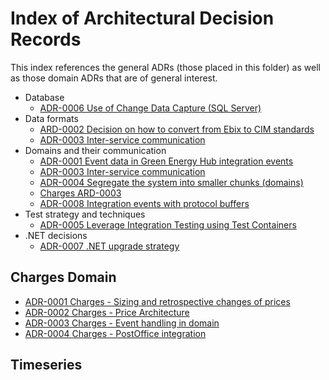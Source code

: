 # Index of Architectural Decision Records

This index references the general ADRs (those placed in this folder) as well as those domain ADRs that are of general interest.

* Database
    * [ADR-0006 Use of Change Data Capture (SQL Server)](ADR-0006%20-%20Use%20of%20Change%20Data%20Capture%20(SQL%20Server).md)
* Data formats
    * [ARD-0002 Decision on how to convert from Ebix to CIM standards](ADR-0002%20-%20Decision%20on%20how%20to%20convert%20from%20Ebix%20to%20CIM%20standards.MD)
    * [ADR-0003 Inter-service communication](ADR-0003%20-%20Inter-service%20communication.md)
* Domains and their communication
    * [ADR-0001 Event data in Green Energy Hub integration events](ADR-0001%20-%20Event%20data%20in%20integration%20events.md)
    * [ADR-0003 Inter-service communication](ADR-0003%20-%20Inter-service%20communication.md)
    * [ADR-0004 Segregate the system into smaller chunks (domains)](ADR-0004%20-%20Seggregation%20of%20system%20into%20domains.md)
    * [Charges ARD-0003](Charges%20domain/ADR-0003%20Charges%20-%20Event%20handling%20in%20domain.md)
    * [ADR-0008 Integration events with protocol buffers](ADR-0008%20Integration%20events.md)
* Test strategy and techniques
    * [ADR-0005 Leverage Integration Testing using Test Containers](ADR-0005%20-%20Leverage%20integration%20testing%20using%20test%20containers.md)
* .NET decisions
    * [ADR-0007 .NET upgrade strategy](ADR-0007%20-%20.NET%20upgrade%20path.md)

## Charges Domain

* [ADR-0001 Charges - Sizing and retrospective changes of prices](Charges%20domain/ADR-0001%20Charges%20-%20Sizing%20and%20retrospective%20changes%20of%20prices.md)
* [ADR-0002 Charges - Price Architecture](Charges%20domain/ADR-0002%20Charges%20-%20Price%20Architecture.md)
* [ADR-0003 Charges - Event handling in domain](Charges%20domain/ADR-0003%20Charges%20-%20Event%20handling%20in%20domain.md)
* [ADR-0004 Charges - PostOffice integration](Charges%20domain/ADR-0004%20Charges%20-%20PostOffice%20integration.md)

## Timeseries
